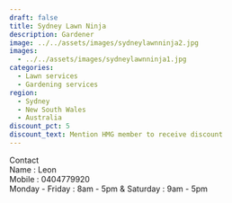 ```yaml
---
draft: false
title: Sydney Lawn Ninja
description: Gardener
image: ../../assets/images/sydneylawnninja2.jpg
images:
  - ../../assets/images/sydneylawnninja1.jpg
categories:
  - Lawn services
  - Gardening services
region:
  - Sydney
  - New South Wales
  - Australia
discount_pct: 5
discount_text: Mention HMG member to receive discount
---
```


Contact \
Name : Leon\
Mobile : 0404779920\
Monday - Friday : 8am - 5pm & Saturday : 9am - 5pm
